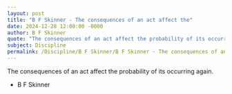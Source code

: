 ```yaml
---
layout: post
title: "B F Skinner - The consequences of an act affect the"
date: 2024-12-28 12:00:00 -0000
author: B F Skinner
quote: "The consequences of an act affect the probability of its occurring again."
subject: Discipline
permalink: /Discipline/B F Skinner/B F Skinner - The consequences of an act affect the
---
```


The consequences of an act affect the probability of its occurring again.

- B F Skinner
